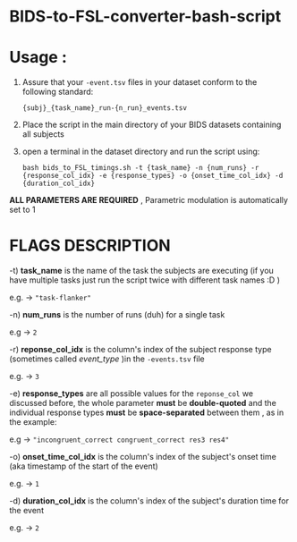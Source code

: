 # BIDS-to-FSL-converter-bash-script

# Usage :
1) Assure that your `-event.tsv` files in your dataset conform to the following standard:

      `{subj}_{task_name}_run-{n_run}_events.tsv`

2) Place the script in the main directory of your BIDS datasets containing all subjects
3) open a terminal in the dataset directory and run the script using:

      `bash bids_to_FSL_timings.sh -t {task_name} -n {num_runs} -r {response_col_idx} -e {response_types} -o {onset_time_col_idx} -d {duration_col_idx}`

**ALL PARAMETERS ARE REQUIRED** , Parametric modulation is automatically set to 1

# FLAGS DESCRIPTION
-t) **task_name** is the name of the task the subjects are executing  (if you have multiple tasks just run the script twice with different task names :D )

e.g. -> `"task-flanker"`

-n) **num_runs** is the number of runs (duh) for a single task 

e.g -> `2`

-r) **reponse_col_idx** is the column's index of the subject response type (sometimes called *event_type* )in the `-events.tsv` file 

e.g. -> `3`

-e) **response_types** are all possible values for the `reponse_col` we discussed before, the whole parameter **must** be **double-quoted** and the individual response types **must** be **space-separated** between them , as in the example:

e.g -> `"incongruent_correct congruent_correct res3 res4"`

-o) **onset_time_col_idx** is the column's index of the subject's onset time (aka timestamp of the start of the event) 

e.g. -> `1`

-d) **duration_col_idx** is the column's index of the subject's duration time for the event

e.g. -> `2`
